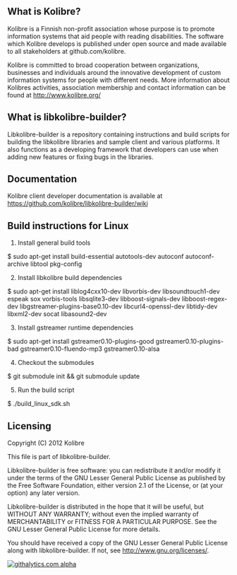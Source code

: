 What is Kolibre?
---------------------------------
Kolibre is a Finnish non-profit association whose purpose is to promote
information systems that aid people with reading disabilities. The software
which Kolibre develops is published under open source and made available to all
stakeholders at github.com/kolibre.

Kolibre is committed to broad cooperation between organizations, businesses and
individuals around the innovative development of custom information systems for
people with different needs. More information about Kolibres activities, association 
membership and contact information can be found at http://www.kolibre.org/


What is libkolibre-builder?
---------------------------------
Libkolibre-builder is a repository containing instructions and build scripts for
building the libkolibre libraries and sample client and various platforms. It
also functions as a developing framework that developers can use when adding new
features or fixing bugs in the libraries.


Documentation
---------------------------------
Kolibre client developer documentation is available at 
https://github.com/kolibre/libkolibre-builder/wiki


Build instructions for Linux
---------------------------------

1. Install general build tools

$ sudo apt-get install build-essential autotools-dev autoconf autoconf-archive
libtool pkg-config

2. Install libkolibre build dependencies

$ sudo apt-get install liblog4cxx10-dev libvorbis-dev libsoundtouch1-dev espeak
sox vorbis-tools libsqlite3-dev libboost-signals-dev libboost-regex-dev
libgstreamer-plugins-base0.10-dev libcurl4-openssl-dev libtidy-dev libxml2-dev
socat libasound2-dev

3. Install gstreamer runtime dependencies

$ sudo apt-get install gstreamer0.10-plugins-good gstreamer0.10-plugins-bad gstreamer0.10-fluendo-mp3 gstreamer0.10-alsa

4. Checkout the submodules

$ git submodule init && git submodule update

5. Run the build script

$ ./build_linux_sdk.sh


Licensing
---------------------------------
Copyright (C) 2012 Kolibre

This file is part of libkolibre-builder.

Libkolibre-builder is free software: you can redistribute it and/or modify
it under the terms of the GNU Lesser General Public License as published by
the Free Software Foundation, either version 2.1 of the License, or
(at your option) any later version.

Libkolibre-builder is distributed in the hope that it will be useful,
but WITHOUT ANY WARRANTY; without even the implied warranty of
MERCHANTABILITY or FITNESS FOR A PARTICULAR PURPOSE.  See the
GNU Lesser General Public License for more details.

You should have received a copy of the GNU Lesser General Public License
along with libkolibre-builder. If not, see <http://www.gnu.org/licenses/>.

[![githalytics.com alpha](https://cruel-carlota.pagodabox.com/6d0b0d8cebf269e4f560f54b94609b8a "githalytics.com")](http://githalytics.com/kolibre/libkolibre-builder)
